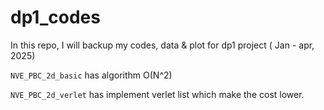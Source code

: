 # dp1_codes
In this repo, I will backup my codes, data &amp; plot for dp1 project ( Jan - apr, 2025)


`NVE_PBC_2d_basic` has algorithm O(N^2)

`NVE_PBC_2d_verlet` has implement verlet list which make the cost lower.
